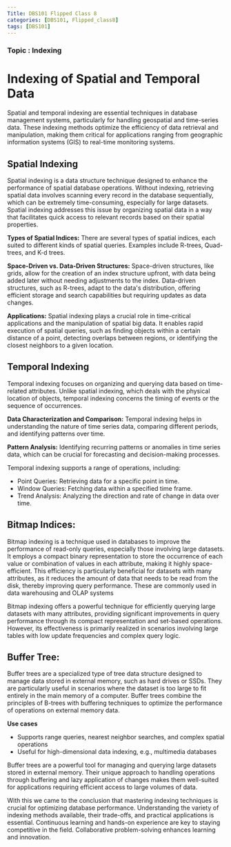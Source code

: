 ```yaml
---
Title: DBS101 Flipped Class 8
categories: [DBS101, Flipped_class8]
tags: [DBS101]
---
```


### Topic : Indexing

# Indexing of Spatial and Temporal Data

Spatial and temporal indexing are essential techniques in database management systems, particularly for handling geospatial and time-series data. These indexing methods optimize the efficiency of data retrieval and manipulation, making them critical for applications ranging from geographic information systems (GIS) to real-time monitoring systems.

## Spatial Indexing

Spatial indexing is a data structure technique designed to enhance the performance of spatial database operations. Without indexing, retrieving spatial data involves scanning every record in the database sequentially, which can be extremely time-consuming, especially for large datasets. Spatial indexing addresses this issue by organizing spatial data in a way that facilitates quick access to relevant records based on their spatial properties.

**Types of Spatial Indices:** There are several types of spatial indices, each suited to different kinds of spatial queries. Examples include R-trees, Quad-trees, and K-d trees. 

**Space-Driven vs. Data-Driven Structures:** Space-driven structures, like grids, allow for the creation of an index structure upfront, with data being added later without needing adjustments to the index. Data-driven structures, such as R-trees, adapt to the data's distribution, offering efficient storage and search capabilities but requiring updates as data changes.

**Applications:** Spatial indexing plays a crucial role in time-critical applications and the manipulation of spatial big data. It enables rapid execution of spatial queries, such as finding objects within a certain distance of a point, detecting overlaps between regions, or identifying the closest neighbors to a given location.

## Temporal Indexing

Temporal indexing focuses on organizing and querying data based on time-related attributes. Unlike spatial indexing, which deals with the physical location of objects, temporal indexing concerns the timing of events or the sequence of occurrences.

**Data Characterization and Comparison:** Temporal indexing helps in understanding the nature of time series data, comparing different periods, and identifying patterns over time.

**Pattern Analysis:** Identifying recurring patterns or anomalies in time series data, which can be crucial for forecasting and decision-making processes.

Temporal indexing supports a range of operations, including:
- Point Queries: Retrieving data for a specific point in time.
- Window Queries: Fetching data within a specified time frame.
- Trend Analysis: Analyzing the direction and rate of change in data over time.

## Bitmap Indices:

Bitmap indexing is a technique used in databases to improve the performance of read-only queries, especially those involving large datasets. It employs a compact binary representation to store the occurrence of each value or combination of values in each attribute, making it highly space-efficient. This efficiency is particularly beneficial for datasets with many attributes, as it reduces the amount of data that needs to be read from the disk, thereby improving query performance. These are commonly used in data warehousing and OLAP systems

Bitmap indexing offers a powerful technique for efficiently querying large datasets with many attributes, providing significant improvements in query performance through its compact representation and set-based operations. However, its effectiveness is primarily realized in scenarios involving large tables with low update frequencies and complex query logic.

## Buffer Tree:

Buffer trees are a specialized type of tree data structure designed to manage data stored in external memory, such as hard drives or SSDs. They are particularly useful in scenarios where the dataset is too large to fit entirely in the main memory of a computer. Buffer trees combine the principles of B-trees with buffering techniques to optimize the performance of operations on external memory data.

**Use cases**
- Supports range queries, nearest neighbor searches, and complex spatial operations
- Useful for high-dimensional data indexing, e.g., multimedia databases

Buffer trees are a powerful tool for managing and querying large datasets stored in external memory. Their unique approach to handling operations through buffering and lazy application of changes makes them well-suited for applications requiring efficient access to large volumes of data.


With this we came to the conclusion that mastering indexing techniques is crucial for optimizing database performance. Understanding the variety of indexing methods available, their trade-offs, and practical applications is essential. Continuous learning and hands-on experience are key to staying competitive in the field. Collaborative problem-solving enhances learning and innovation.